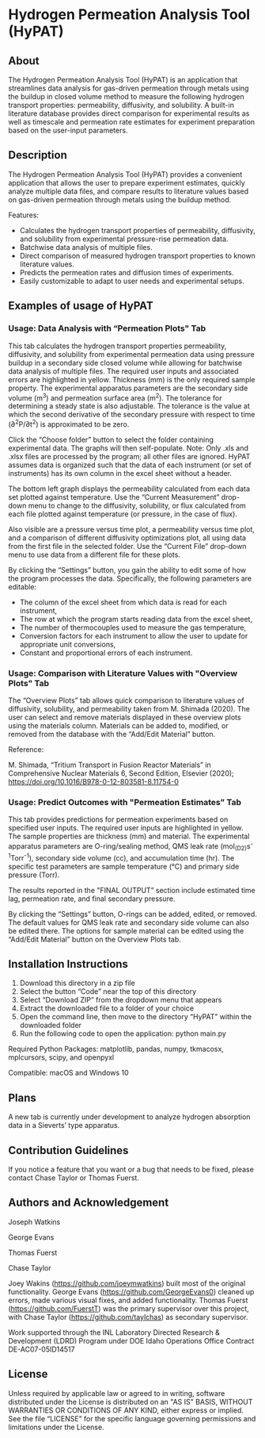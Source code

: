 # Hydrogen Permeation Analysis Tool (HyPAT) 
## About 
The Hydrogen Permeation Analysis Tool (HyPAT) is an application that streamlines data analysis for gas-driven permeation through metals using the buildup in closed volume method to measure the following hydrogen transport properties: permeability, diffusivity, and solubility. A built-in literature database provides direct comparison for experimental results as well as timescale and permeation rate estimates for experiment preparation based on the user-input parameters. 
## Description
The Hydrogen Permeation Analysis Tool (HyPAT) provides a convenient application that allows the user to prepare experiment estimates, quickly analyze multiple data files, and compare results to literature values based on gas-driven permeation through metals using the buildup method.

Features:

* Calculates the hydrogen transport properties of permeability, diffusivity, and solubility from experimental pressure-rise permeation data.
* Batchwise data analysis of multiple files.
* Direct comparison of measured hydrogen transport properties to known literature values.
* Predicts the permeation rates and diffusion times of experiments.
* Easily customizable to adapt to user needs and experimental setups.

## Examples of usage of HyPAT 

###  Usage: Data Analysis with “Permeation Plots" Tab

This tab calculates the hydrogen transport properties permeability, diffusivity, and solubility from experimental permeation data using pressure buildup in a secondary side closed volume while allowing for batchwise data analysis of multiple files. The required user inputs and associated errors are highlighted in yellow. Thickness (mm) is the only required sample property. The experimental apparatus parameters are the secondary side volume (m<sup>3</sup>) and permeation surface area (m<sup>2</sup>). The tolerance for determining a steady state is also adjustable. The tolerance is the value at which the second derivative of the secondary pressure with respect to time (∂<sup>2</sup>P/∂t<sup>2</sup>) is approximated to be zero.

Click the “Choose folder” button to select the folder containing experimental data. The graphs will then self-populate. Note: Only .xls and .xlsx files are processed by the program; all other files are ignored. HyPAT assumes data is organized such that the data of each instrument (or set of instruments) has its own column in the excel sheet without a header.

The bottom left graph displays the permeability calculated from each data set plotted against temperature. Use the “Current Measurement” drop-down menu to change to the diffusivity, solubility, or flux calculated from each file plotted against temperature (or pressure, in the case of flux).

Also visible are a pressure versus time plot, a permeability versus time plot, and a comparison of different diffusivity optimizations plot, all using data from the first file in the selected folder. Use the “Current File” drop-down menu to use data from a different file for these plots.

By clicking the “Settings” button, you gain the ability to edit some of how the program processes the data. Specifically, the following parameters are editable:

* The column of the excel sheet from which data is read for each instrument,
* The row at which the program starts reading data from the excel sheet,
* The number of thermocouples used to measure the gas temperature,
* Conversion factors for each instrument to allow the user to update for appropriate unit conversions,
* Constant and proportional errors of each instrument.

### Usage: Comparison with Literature Values with "Overview Plots" Tab

The “Overview Plots” tab allows quick comparison to literature values of diffusivity, solubility, and permeability taken from M. Shimada (2020). The user can select and remove materials displayed in these overview plots using the materials column. Materials can be added to, modified, or removed from the database with the “Add/Edit Material” button.

Reference:

M. Shimada, “Tritium Transport in Fusion Reactor Materials” in Comprehensive Nuclear Materials 6, Second Edition, Elsevier (2020); https://doi.org/10.1016/B978-0-12-803581-8.11754-0

### Usage: Predict Outcomes with "Permeation Estimates” Tab

This tab provides predictions for permeation experiments based on specified user inputs. The required user inputs are highlighted in yellow. The sample properties are thickness (mm) and material. The experimental apparatus parameters are O-ring/sealing method, QMS leak rate (mol<sub>(D2)</sub>s<sup>-1</sup>Torr<sup>-1</sup>), secondary side volume (cc), and accumulation time (hr). The specific test parameters are sample temperature (°C) and primary side pressure (Torr).

The results reported in the "FINAL OUTPUT” section include estimated time lag, permeation rate, and final secondary pressure.

By clicking the “Settings” button, O-rings can be added, edited, or removed. The default values for QMS leak rate and secondary side volume can also be edited there. The options for sample material can be edited using the “Add/Edit Material” button on the Overview Plots tab.

## Installation Instructions

1.	Download this directory in a zip file
  1.	Select the button “Code” near the top of this directory
  2.	Select “Download ZIP” from the dropdown menu that appears
2.	Extract the downloaded file to a folder of your choice
3.	Open the command line, then move to the directory “HyPAT” within the downloaded folder
4.	Run the following code to open the application: python main.py

Required Python Packages: matplotlib, pandas, numpy, tkmacosx, mplcursors, scipy, and openpyxl

Compatible: macOS and Windows 10

## Plans

 A new tab is currently under development to analyze hydrogen absorption data in a Sieverts’ type apparatus. 
 
 ## Contribution Guidelines
 
 If you notice a feature that you want or a bug that needs to be fixed, please contact Chase Taylor or Thomas Fuerst.
 
 ## Authors and Acknowledgement 

Joseph Watkins

George Evans

Thomas Fuerst

Chase Taylor 

Joey Wakins (https://github.com/joeymwatkins) built most of the original functionality. George Evans (https://github.com/GeorgeEvans0) cleaned up errors, made various visual fixes, and added functionality. Thomas Fuerst (https://github.com/FuerstT) was the primary supervisor over this project, with Chase Taylor (https://github.com/taylchas) as secondary supervisor.

Work supported through the INL Laboratory Directed Research & Development (LDRD) Program under DOE Idaho Operations Office Contract DE-AC07-05ID14517

## License

Unless required by applicable law or agreed to in writing, software distributed under the License is distributed on an "AS IS" BASIS, WITHOUT WARRANTIES OR CONDITIONS OF ANY KIND, either express or implied. See the file “LICENSE” for the specific language governing permissions and limitations under the License.
